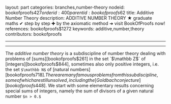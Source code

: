 layout: part
categories: branches,number-theory
nodeid: bookofproofs$427
orderid: 400
parentid: bookofproofs$62
title: Additive Number Theory
description: ADDITIVE NUMBER THEORY &#9733; graduate maths &#10004; step by step &#10010; by the axiomatic method &#10140; visit BookOfProofs now!
references: bookofproofs$1272
keywords: additive,number,theory
contributors: bookofproofs

---


---

The _additive number theory_ is a subdiscipline of number theory dealing with problems of [sums][bookofproofs$261] in the set `$\mathbb Z$` of [integers][bookofproofs$844], sometimes also only positive integers, i.e. the set `$\mathbb N$` of [natural numbers][bookofproofs$718]. There are many famous problems from this subdiscipline, some of which are still unsolved, including the [Goldbach conjecture][bookofproofs$448].
We start with some elementary results concerning special sums of integers, namely the sum of divisors of a given natural number `$n > 0.$`
